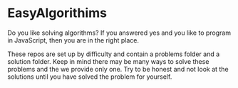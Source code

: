 # EasyAlgorithims

Do you like solving algorithms? 
If you answered yes and you like to program in JavaScript, then you are in the right place.

These repos are set up by difficulty and contain a problems folder and a solution folder.
Keep in mind there may be many ways to solve these problems and the we provide only one.
Try to be honest and not look at the solutions until you have solved the problem for yourself.